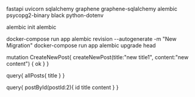fastapi uvicorn sqlalchemy graphene graphene-sqlalchemy alembic psycopg2-binary black python-dotenv

alembic init alembic

docker-compose run app alembic revision --autogenerate -m "New Migration" docker-compose run app alembic upgrade head

mutation CreateNewPost{ createNewPost(title:"new title1", content:"new content") { ok } }

query{
     allPosts{ 
        title 
        } 
    }

query{ 
    postById(postId:2){ 
        id title content 
        } 
    }